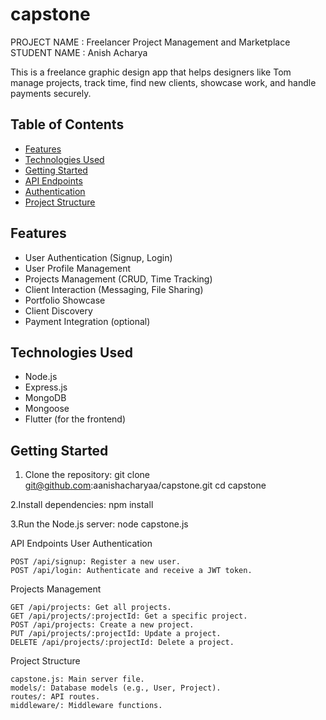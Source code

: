 # capstone
PROJECT NAME : Freelancer Project Management and Marketplace
STUDENT NAME : Anish Acharya
 
This is a freelance graphic design app that helps designers like Tom manage projects, track time, find new clients, showcase work, and handle payments securely.

## Table of Contents

- [Features](#features)
- [Technologies Used](#technologies-used)
- [Getting Started](#getting-started)
- [API Endpoints](#api-endpoints)
- [Authentication](#authentication)
- [Project Structure](#project-structure)
 

## Features

- User Authentication (Signup, Login)
- User Profile Management
- Projects Management (CRUD, Time Tracking)
- Client Interaction (Messaging, File Sharing)
- Portfolio Showcase
- Client Discovery
- Payment Integration (optional)

## Technologies Used

- Node.js
- Express.js
- MongoDB
- Mongoose
- Flutter (for the frontend)

## Getting Started

1. Clone the repository:
   git clone git@github.com:aanishacharyaa/capstone.git
   cd capstone

2.Install dependencies:
   npm install

 
3.Run the Node.js server:
  node capstone.js

API Endpoints
User Authentication

    POST /api/signup: Register a new user.
    POST /api/login: Authenticate and receive a JWT token.

Projects Management

    GET /api/projects: Get all projects.
    GET /api/projects/:projectId: Get a specific project.
    POST /api/projects: Create a new project.
    PUT /api/projects/:projectId: Update a project.
    DELETE /api/projects/:projectId: Delete a project.

Project Structure

    capstone.js: Main server file.
    models/: Database models (e.g., User, Project).
    routes/: API routes.
    middleware/: Middleware functions.
   
